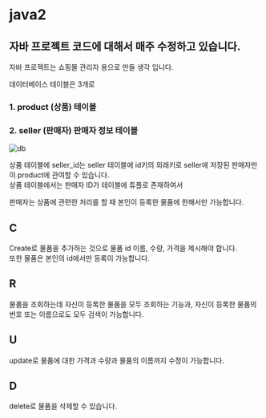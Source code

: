 # java2
자바 프로젝트 코드에 대해서 매주 수정하고 있습니다.
----------
자바 프로젝트는 쇼핑몰 관리자 용으로 만들 생각 입니다.

데이터베이스 테이블은 3개로
### 1. product (상품) 테이블   
### 2. seller (판매자) 판매자 정보 테이블   
![db](https://user-images.githubusercontent.com/95335311/173225008-56d7ebc1-60dd-4558-aa7c-4ddbe74655e2.png)   

상품 테이블에 seller_id는  seller 테이블에 id키의 외래키로 seller에 저장된 판매자만이 product에 관여할 수 있습니다.   
상품 테이블에서는 판매자 ID가 테이블에 튜플로 존재하여서   

판매자는 상품에 관련한 처리를 할 때 본인이 등록한 물품에 한해서만 가능합니다.   

## C
Create로 물품을 추가하는 것으로 물품 id 이름, 수량, 가격을 제시해야 합니다.   
또한 물품은 본인의 id에서만 등록이 가능합니다.

## R
물품을 조회하는데 자신이 등록한 물품을 모두 조회하는 기능과, 자신이 등록한 물품의 번호 또는 이름으로도 모두 검색이 가능합니다. 
## U
update로 물품에 대한 가격과 수량과 물품의 이름까지 수정이 가능합니다.  
## D
delete로 물품을 삭제할 수 있습니다.
